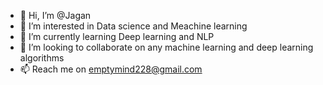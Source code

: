 - 👋 Hi, I’m @Jagan
- 👀 I’m interested in Data science and Meachine learning
- 🌱 I’m currently learning Deep learning and NLP
- 💞️ I’m looking to collaborate on any machine learning and deep learning algorithms
- 📫 Reach me on emptymind228@gmail.com

<!---
JaganRakkan/JaganRakkan is a ✨ special ✨ repository because its `README.md` (this file) appears on your GitHub profile.
--->
